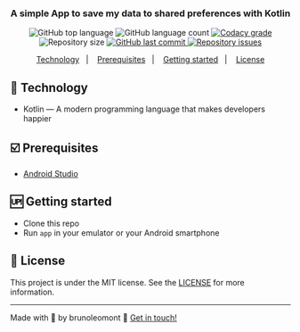 <h3 align="center">
	A simple App to save my data to shared preferences with Kotlin
</h3>
<p align="center">
  <img alt="GitHub top language" src="https://img.shields.io/github/languages/top/brunoleomont/MyDataWithSharedPreferences.svg">
  
  <img alt="GitHub language count" src="https://img.shields.io/github/languages/count/brunoleomont/MyDataWithSharedPreferences.svg">
  
  <a href="https://www.codacy.com/app/brunoleomont/MyDataWithSharedPreferences?utm_source=github.com&amp;utm_medium=referral&amp;utm_content=brunoleomont/MyDataWithSharedPreferences&amp;utm_campaign=Badge_Grade">
    <img alt="Codacy grade" src="https://img.shields.io/codacy/grade/70c8e79c83b442278f6c276ebf117ae4.svg">
  </a>

  
  <img alt="Repository size" src="https://img.shields.io/github/repo-size/brunoleomont/MyDataWithSharedPreferences.svg">
  <a href="https://github.com/brunoleomont/MyDataWithSharedPreferences/commits/master">
    <img alt="GitHub last commit" src="https://img.shields.io/github/last-commit/brunoleomont/MyDataWithSharedPreferences.svg">
  </a>
  
  <a href="https://github.com/brunoleomont/MyDataWithSharedPreferences/issues">
    <img alt="Repository issues" src="https://img.shields.io/github/issues/brunoleomont/MyDataWithSharedPreferences.svg">
  </a>
</p>

<p align="center">
<a href="#rocket-technology">Technology</a>&nbsp;&nbsp;&nbsp;|&nbsp;&nbsp;&nbsp;
  <a href="#ballot_box_with_check-prerequisites">Prerequisites</a>&nbsp;&nbsp;&nbsp;|&nbsp;&nbsp;&nbsp;
    <a href="#up-getting-started">Getting started</a>&nbsp;&nbsp;&nbsp;|&nbsp;&nbsp;&nbsp;
  <a href="#memo-license">License</a>
</p>

## [](#technology):rocket: Technology
-  Kotlin — A modern programming language that makes developers happier

## [](#prerequisites):ballot_box_with_check: Prerequisites
-   [Android Studio](https://developer.android.com/studio)

## [](#getting-started):up: Getting started

-  Clone this repo
-  Run `app` in your emulator or your Android smartphone

## [](#license):memo: License
This project is under the MIT license. See the [LICENSE](https://github.com/brunoleomont/comic/blob/master/LICENSE) for more information.

----------

Made with :blue_heart: by brunoleomont  👋  [Get in touch!](https://www.linkedin.com/in/brunoleomont/)
